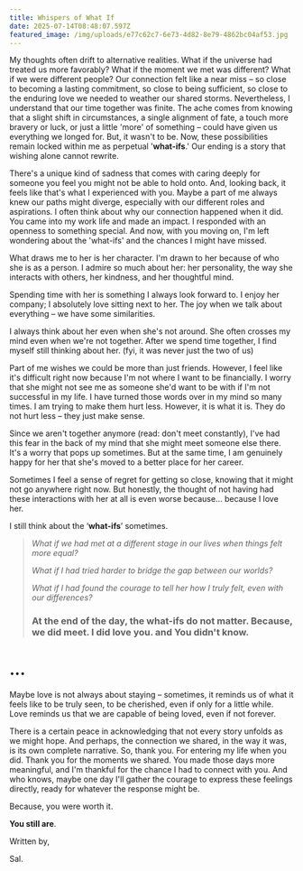 ```yaml
---
title: Whispers of What If
date: 2025-07-14T08:48:07.597Z
featured_image: /img/uploads/e77c62c7-6e73-4d82-8e79-4862bc04af53.jpg
---
```

My thoughts often drift to alternative realities. What if the universe had treated us more favorably? What if the moment we met was different? What if we were different people? Our connection felt like a near miss – so close to becoming a lasting commitment, so close to being sufficient, so close to the enduring love we needed to weather our shared storms. Nevertheless, I understand that our time together was finite. The ache comes from knowing that a slight shift in circumstances, a single alignment of fate, a touch more bravery or luck, or just a little 'more' of something – could have given us everything we longed for. But, it wasn't to be. Now, these possibilities remain locked within me as perpetual '**what-ifs**.' Our ending is a story that wishing alone cannot rewrite.

There's a unique kind of sadness that comes with caring deeply for someone you feel you might not be able to hold onto. And, looking back, it feels like that's what I experienced with you. Maybe a part of me always knew our paths might diverge, especially with our different roles and aspirations. I often think about why our connection happened when it did. You came into my work life and made an impact. I responded with an openness to something special. And now, with you moving on, I'm left wondering about the 'what-ifs' and the chances I might have missed.

What draws me to her is her character. I'm drawn to her because of who she is as a person. I admire so much about her: her personality, the way she interacts with others, her kindness, and her thoughtful mind.

Spending time with her is something I always look forward to. I enjoy her company; I absolutely love sitting next to her. The joy when we talk about everything – we have some similarities.

I always think about her even when she's not around. She often crosses my mind even when we're not together. After we spend time together, I find myself still thinking about her. (fyi, it was never just the two of us)

Part of me wishes we could be more than just friends. However, I feel like it's difficult right now because I'm not where I want to be financially. I worry that she might not see me as someone she'd want to be with if I'm not successful in my life. I have turned those words over in my mind so many times. I am trying to make them hurt less. However, it is what it is. They do not hurt less – they just make sense.

Since we aren't together anymore (read: don't meet constantly), I've had this fear in the back of my mind that she might meet someone else there. It's a worry that pops up sometimes. But at the same time, I am genuinely happy for her that she's moved to a better place for her career.

Sometimes I feel a sense of regret for getting so close, knowing that it might not go anywhere right now. But honestly, the thought of not having had these interactions with her at all is even worse because... because I love her.



I still think about the ‘**what-ifs**’ sometimes.

> *What if we had met at a different stage in our lives when things felt more equal?* 
>
> *What if I had tried harder to bridge the gap between our worlds?* 
>
> *What if I had found the courage to tell her how I truly felt, even with our differences?*
>
> ### **At the end of the day, the what-ifs do not matter. Because, we did meet. I did love you. and You didn't know.**

# ﻿**...**

Maybe love is not always about staying – sometimes, it reminds us of what it feels like to be truly seen, to be cherished, even if only for a little while. Love reminds us that we are capable of being loved, even if not forever.

There is a certain peace in acknowledging that not every story unfolds as we might hope. And perhaps, the connection we shared, in the way it was, is its own complete narrative. So, thank you. For entering my life when you did. Thank you for the moments we shared. You made those days more meaningful, and I'm thankful for the chance I had to connect with you. And who knows, maybe one day I'll gather the courage to express these feelings directly, ready for whatever the response might be. 

Because,  you were worth it. 

**You still are**.

Written by,

S﻿al.

![]()
